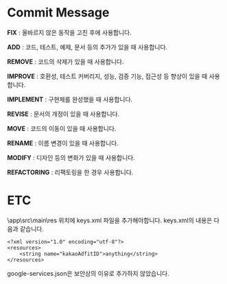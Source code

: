 # Commit Message
**FIX** : 올바르지 않은 동작을 고친 후에 사용합니다.      
   
**ADD** : 코드, 테스트, 예제, 문서 등의 추가가 있을 때 사용합니다.      
   
**REMOVE** : 코드의 삭제가 있을 때 사용합니다.      
   
**IMPROVE** : 호환성, 테스트 커버리지, 성능, 검증 기능, 접근성 등 향상이 있을 때 사용합니다.    
   
**IMPLEMENT** : 구현체를 완성했을 때 사용합니다.      
   
**REVISE** : 문서의 개정이 있을 때 사용합니다.   
   
**MOVE** : 코드의 이동이 있을 때 사용합니다.   
   
**RENAME** : 이름 변경이 있을 때 사용합니다.
   
**MODIFY** : 디자인 등의 변화가 있을 때 사용합니다.
   
**REFACTORING** : 리팩토링을 한 경우 사용합니다.

   # ETC
\app\src\main\res 위치에 keys.xml 파일을 추가해야합니다. keys.xml의 내용은 다음과 같습니다.
```
<?xml version="1.0" encoding="utf-8"?>
<resources>
    <string name="kakaoAdfitID">anything</string>
</resources>
```

google-services.json은 보안상의 이유로 추가하지 않았습니다.
